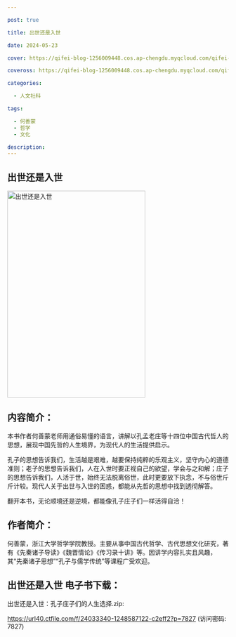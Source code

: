```yaml
---

post: true

title: 出世还是入世

date: 2024-05-23

cover: https://qifei-blog-1256009448.cos.ap-chengdu.myqcloud.com/qifei-blog/6636df460ea9cb1403bdaf03.jpg

coveross: https://qifei-blog-1256009448.cos.ap-chengdu.myqcloud.com/qifei-blog/6636df460ea9cb1403bdaf03.jpg

categories:

  - 人文社科

tags:

  - 何善蒙
  - 哲学
  - 文化

description:
---
```


## 出世还是入世

<img alt=" 出世还是入世" class="aligncenter loading" data-was-processed="true" decoding="async" fetchpriority="high" height="471" src="https://qifei-blog-1256009448.cos.ap-chengdu.myqcloud.com/qifei-blog/6636df460ea9cb1403bdaf03.jpg  " style="cursor: zoom-in;" width="314"/>

## 内容简介：

本书作者何善蒙老师用通俗易懂的语言，讲解以孔孟老庄等十四位中国古代哲人的思想，展现中国先哲的人生境界，为现代人的生活提供启示。

孔子的思想告诉我们，生活越是艰难，越要保持纯粹的乐观主义，坚守内心的道德准则；老子的思想告诉我们，人在入世时要正视自己的欲望，学会与之和解；庄子的思想告诉我们，人活于世，始终无法脱离俗世，此时更要放下执念，不与俗世斤斤计较。现代人关于出世与入世的困惑，都能从先哲的思想中找到透彻解答。

翻开本书，无论顺境还是逆境，都能像孔子庄子们一样活得自洽！

## 作者简介：

何善蒙，浙江大学哲学学院教授。主要从事中国古代哲学、古代思想文化研究，著有《先秦诸子导读》《魏晋情论》《传习录十讲》等。因讲学内容扎实且风趣，其“先秦诸子思想”“孔子与儒学传统”等课程广受欢迎。

## 出世还是入世 电子书下载：
出世还是入世：孔子庄子们的人生选择.zip: 

https://url40.ctfile.com/f/24033340-1248587122-c2eff2?p=7827 (访问密码: 7827)
